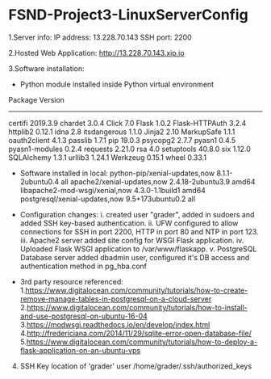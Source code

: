 # FSND-Project3-LinuxServerConfig

1.Server info:
IP address: 13.228.70.143
SSH port: 2200

2.Hosted Web Application:
http://13.228.70.143.xip.io

3.Software installation:
- Python module installed inside Python virtual environment

Package        Version
-------------- --------
certifi        2019.3.9
chardet        3.0.4
Click          7.0
Flask          1.0.2
Flask-HTTPAuth 3.2.4
httplib2       0.12.1
idna           2.8
itsdangerous   1.1.0
Jinja2         2.10
MarkupSafe     1.1.1
oauth2client   4.1.3
passlib        1.7.1
pip            19.0.3
psycopg2       2.7.7
pyasn1         0.4.5
pyasn1-modules 0.2.4
requests       2.21.0
rsa            4.0
setuptools     40.8.0
six            1.12.0
SQLAlchemy     1.3.1
urllib3        1.24.1
Werkzeug       0.15.1
wheel          0.33.1

- Software installed in local:
python-pip/xenial-updates,now 8.1.1-2ubuntu0.4 all
apache2/xenial-updates,now 2.4.18-2ubuntu3.9 amd64
libapache2-mod-wsgi/xenial,now 4.3.0-1.1build1 amd64
postgresql/xenial-updates,now 9.5+173ubuntu0.2 all

- Configuration changes:
i. created user "grader", added in sudoers and added SSH key-based authentication.
ii. UFW configured to allow connections for SSH in port 2200, HTTP in port 80 and NTP in port 123.
iii. Apache2 server added site config for WSGI Flask application.
iv. Uploaded Flask WSGI application to /var/www/flaskapp.
v. PostgreSQL Database server added dbadmin user, configured it's DB access and authentication method in pg_hba.conf

- 3rd party resource referenced:
1.https://www.digitalocean.com/community/tutorials/how-to-create-remove-manage-tables-in-postgresql-on-a-cloud-server
2.https://www.digitalocean.com/community/tutorials/how-to-install-and-use-postgresql-on-ubuntu-16-04
3.https://modwsgi.readthedocs.io/en/develop/index.html
4.http://fredericiana.com/2014/11/29/sqlite-error-open-database-file/
5.https://www.digitalocean.com/community/tutorials/how-to-deploy-a-flask-application-on-an-ubuntu-vps

4. SSH Key location of 'grader' user
/home/grader/.ssh/authorized_keys
